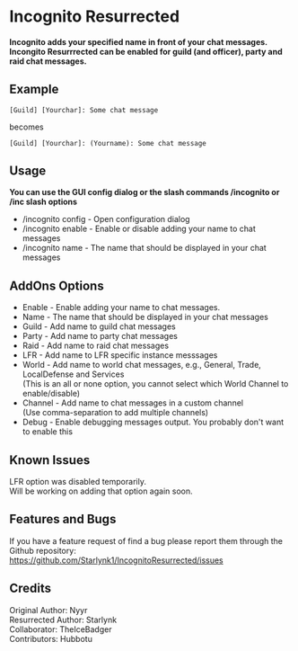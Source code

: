 
# Incognito Resurrected
#### Incognito adds your specified name in front of your chat messages. Incongito Resurrrected can be enabled for guild (and officer), party and raid chat messages.

## Example
<pre><code>[Guild] [Yourchar]: Some chat message </code></pre>
becomes  
<pre><code>[Guild] [Yourchar]: (Yourname): Some chat message</code></pre>

## Usage  

**You can use the GUI config dialog or the slash commands /incognito or /inc
slash options**  
- /incognito config - Open configuration dialog
- /incognito enable - Enable or disable adding your name to chat messages
- /incognito name - The name that should be displayed in your chat messages

## AddOns Options
- Enable - Enable adding your name to chat messages.
- Name - The name that should be displayed in your chat messages
- Guild - Add name to guild chat messages
- Party - Add name to party chat messages
- Raid - Add name to raid chat messages
- LFR - Add name to LFR specific instance messsages
- World - Add name to world chat messages, e.g., General, Trade, LocalDefense and Services  
    (This is an all or none option, you cannot select which World Channel to enable/disable)
- Channel - Add name to chat messages in a custom channel  
    (Use comma-separation to add multiple channels)
- Debug - Enable debugging messages output. You probably don't want to enable this 

## Known Issues
LFR option was disabled temporarily.  
Will be working on adding that option again soon.

## Features and Bugs
If you have a feature request of find a bug please report them through the Github repository:  
https://github.com/Starlynk1/IncognitoResurrected/issues

## Credits
Original Author: Nyyr  
Resurrected Author: Starlynk  
Collaborator: TheIceBadger  
Contributors: Hubbotu  
